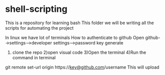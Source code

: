 # shell-scripting

This is a repository for learning bash
This folder we will be writing all the scripts for automating the project

In linux we have lot of terminals
How to authenticate to github
Open github-->settings-->developer settings-->password key generate
1) clone the repo
2)open visual code
3)Open the terminal
4)Run the command in terminal

git remote set-url origin https://key@github.com/username
This will upload